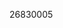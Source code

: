 [//]: # (Created by ./bin/manage_files.pl from ./species/Trichinella_t9/PRJNA257433/Trichinella_t9_PRJNA257433.publication.html on Thu Jun 11 13:46:24 2020)
26830005
